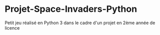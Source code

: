 # Projet-Space-Invaders-Python
Petit jeu réalisé en Python 3 dans le cadre d'un projet en 2ème année de licence
